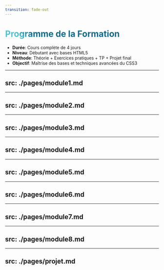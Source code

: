 ```yaml
---
transition: fade-out
---
```


# Programme de la Formation

- **Durée**: Cours complète de 4 jours
- **Niveau**: Débutant avec bases HTML5
- **Méthode**: Théorie + Exercices pratiques + TP + Projet final
- **Objectif**: Maîtrise des bases et techniques avancées du CSS3


<style>
h1 {
  background-color: #2B90B6;
  background-image: linear-gradient(45deg, #4EC5D4 10%, #146b8c 20%);
  background-size: 100%;
  -webkit-background-clip: text;
  -moz-background-clip: text;
  -webkit-text-fill-color: transparent;
  -moz-text-fill-color: transparent;
}
</style>

<!--
La formation est structurée pour permettre aux débutants d'acquérir progressivement les compétences nécessaires à la maîtrise du CSS3.
-->

---
src: ./pages/module1.md
---

---
src: ./pages/module2.md
---

---
src: ./pages/module3.md
---

---
src: ./pages/module4.md
---

---
src: ./pages/module5.md
---

---
src: ./pages/module6.md
---

---
src: ./pages/module7.md
---

---
src: ./pages/module8.md
---

---
src: ./pages/projet.md
---

